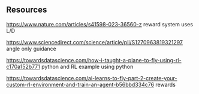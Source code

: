 
Resources
---

https://www.nature.com/articles/s41598-023-36560-z
	reward system uses L/D

https://www.sciencedirect.com/science/article/pii/S1270963819321297
	angle only guidance

https://towardsdatascience.com/how-i-taught-a-plane-to-fly-using-rl-c170a152b771
	python and RL example using python

https://towardsdatascience.com/ai-learns-to-fly-part-2-create-your-custom-rl-environment-and-train-an-agent-b56bbd334c76
	rewards 

